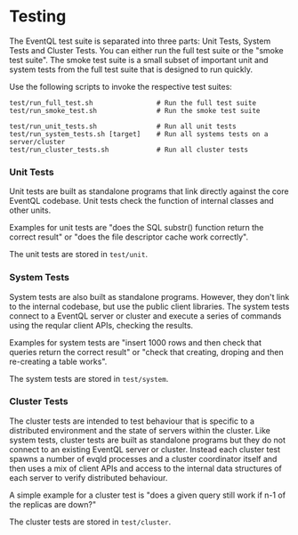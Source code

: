 Testing
=======

The EventQL test suite is separated into three parts: Unit Tests, System Tests
and Cluster Tests. You can either run the full test suite or the "smoke test
suite". The smoke test suite is a small subset of important unit and system
tests from the full test suite that is designed to run quickly.

Use the following scripts to invoke the respective test suites:

    test/run_full_test.sh                # Run the full test suite
    test/run_smoke_test.sh               # Run the smoke test suite

    test/run_unit_tests.sh               # Run all unit tests
    test/run_system_tests.sh [target]    # Run all systems tests on a server/cluster
    test/run_cluster_tests.sh            # Run all cluster tests


### Unit Tests

Unit tests are built as standalone programs that link directly against the core
EventQL codebase. Unit tests check the function of internal classes and other
units.

Examples for unit tests are "does the SQL substr() function return the
correct result" or "does the file descriptor cache work correctly".

The unit tests are stored in `test/unit`.


### System Tests

System tests are also built as standalone programs. However, they don't link to
the internal codebase, but use the public client libraries. The system tests
connect to a EventQL server or cluster and execute a series of commands using
the reqular client APIs, checking the results.

Examples for system tests are "insert 1000 rows and then check that queries
return the correct result" or "check that creating, droping and then re-creating
a table works".

The system tests are stored in `test/system`.


### Cluster Tests

The cluster tests are intended to test behaviour that is specific to a
distributed environment and the state of servers within the cluster. Like system
tests, cluster tests are built as standalone programs but they do not connect to
an existing EventQL server or cluster. Instead each cluster test spawns a number
of evqld processes and a cluster coordinator itself and then uses a mix of
client APIs and access to the internal data structures of each server to verify
distributed behaviour.

A simple example for a cluster test is "does a given query still work if n-1 of
the replicas are down?"

The cluster tests are stored in `test/cluster`.

